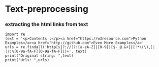 # Text-preprocessing

### extracting the html links from text
```
import re
text = '<p>Contents :</p><a href="https://w3resource.com">Python Examples</a><a href="http://github.com">Even More Examples</a>'
urls = re.findall('http[s]?://(?:[a-zA-Z]|[0-9]|[$-_@.&+]|[!*\(\),]|(?:%[0-9a-fA-F][0-9a-fA-F]))+', text)
print("Original string: ",text)
print("Urls: ",urls)

```
